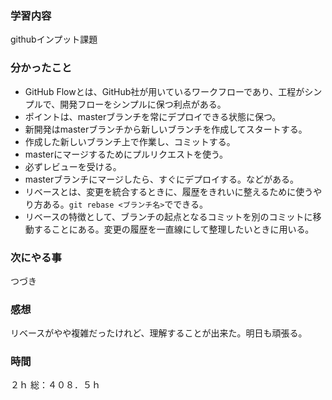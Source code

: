 ### 学習内容
githubインプット課題
### 分かったこと
- GitHub Flowとは、GitHub社が用いているワークフローであり、工程がシンプルで、開発フローをシンプルに保つ利点がある。
- ポイントは、masterブランチを常にデプロイできる状態に保つ。
- 新開発はmasterブランチから新しいブランチを作成してスタートする。
- 作成した新しいブランチ上で作業し、コミットする。
- masterにマージするためにプルリクエストを使う。
- 必ずレビューを受ける。
- masterブランチにマージしたら、すぐにデプロイする。などがある。
- リベースとは、変更を統合するときに、履歴をきれいに整えるために使うやり方ある。`git rebase <ブランチ名>`でできる。
- リベースの特徴として、ブランチの起点となるコミットを別のコミットに移動することにある。変更の履歴を一直線にして整理したいときに用いる。
### 次にやる事
つづき
### 感想
リベースがやや複雑だったけれど、理解することが出来た。明日も頑張る。
### 時間
２ｈ
総：４０８．５ｈ
